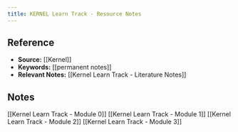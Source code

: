 ```yaml
---
title: KERNEL Learn Track - Resource Notes
---
```

## Reference
- **Source:** [[Kernel]]
- **Keywords:** [[permanent notes]]
- **Relevant Notes:** [[Kernel Learn Track - Literature Notes]]
## Notes
[[Kernel Learn Track - Module 0]]
[[Kernel Learn Track - Module 1]]
[[Kernel Learn Track - Module 2]]
[[Kernel Learn Track - Module 3]]
